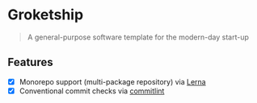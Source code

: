 # Groketship

> A general-purpose software template for the modern-day start-up

## Features

- [x] Monorepo support (multi-package repository) via [Lerna](https://lerna.js.org)
- [x] Conventional commit checks via [commitlint](https://commitlint.js.org)